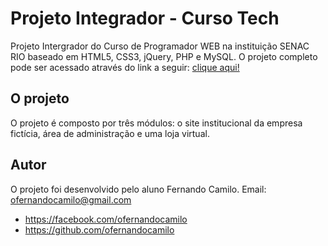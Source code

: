 # Projeto Integrador - Curso Tech

Projeto Intergrador do Curso de Programador WEB na instituição SENAC RIO baseado em HTML5, CSS3, jQuery, PHP e MySQL. O projeto completo pode ser acessado através do link a seguir: [clique aqui!](http://www.camilofernando.pe.hu/)

## O projeto

O projeto é composto por três módulos: o site institucional da empresa fictícia, área de administração e uma loja virtual.

## Autor

O projeto foi desenvolvido pelo aluno Fernando Camilo.
Email: ofernandocamilo@gmail.com

* https://facebook.com/ofernandocamilo
* https://github.com/ofernandocamilo
